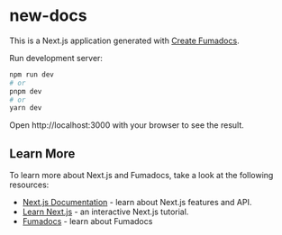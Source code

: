 # new-docs

This is a Next.js application generated with
[Create Fumadocs](https://github.com/fuma-nama/fumadocs).

Run development server:

```bash
npm run dev
# or
pnpm dev
# or
yarn dev
```

Open http://localhost:3000 with your browser to see the result.

## Learn More

To learn more about Next.js and Fumadocs, take a look at the following
resources:

* [Next.js Documentation](https://nextjs.org/docs) - learn about Next.js
  features and API.
* [Learn Next.js](https://nextjs.org/learn) - an interactive Next.js tutorial.
* [Fumadocs](https://fumadocs.vercel.app) - learn about Fumadocs
